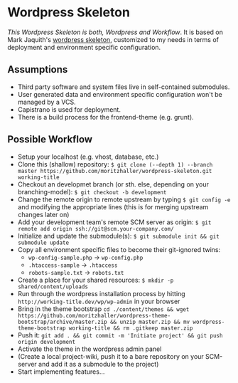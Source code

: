 # Wordpress Skeleton

_This Wordpress Skeleton is both, Wordpress and Workflow_. It is based on Mark Jaquith's [wordpress skeleton](https://github.com/markjaquith/WordPress-Skeleton), customized to my needs in terms of deployment and environment specific configuration.

## Assumptions
* Third party software and system files live in self-contained submodules.
* User generated data and environment specific configuration won't be managed by a VCS.
* Capistrano is used for deployment.
* There is a build process for the frontend-theme (e.g. grunt).

## Possible Workflow
- Setup your localhost (e.g. vhost, database, etc.)
- Clone this (shallow) repository: `$ git clone (--depth 1) --branch master https://github.com/moritzhaller/wordpress-skeleton.git working-title`
- Checkout an developmet branch (or sth. else, depending on your branching-model): `$ git checkout -b development`
- Change the remote origin to remote upstream by typing `$ git config -e` and modifying the appropriate lines (this is for merging upstream changes later on)
- Add your development team's remote SCM server as origin: `$ git remote add origin ssh://git@scm.your-company.com/`
- Initialize and update the submodule(s): `$ git submodule init && git submodule update`
- Copy all environment specific files to become their git-ignored twins:
    - `wp-config-sample.php` -> `wp-config.php`
    - `.htaccess-sample` -> `.htaccess`
    - `robots-sample.txt` -> `robots.txt`
- Create a place for your shared resources: `$ mkdir -p shared/content/uploads`
- Run through the wordpress installation process by hitting `http://working-title.dev/wp/wp-admin` in your browser
- Bring in the theme bootstrap `cd ./content/themes && wget https://github.com/moritzhaller/wordpress-theme-bootstrap/archive/master.zip && unzip master.zip && mv wordpress-theme-bootstrap working-title && rm .gitkeep master.zip`
- Push it: `git add . && git commit -m 'Initiate project' && git push origin development`
- Activate the theme in the wordpress admin panel
- (Create a local project-wiki, push it to a bare repository on your SCM-server and add it as a submodule to the project)
- Start implementing features...